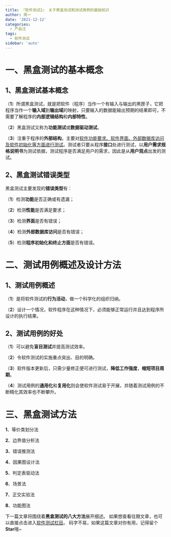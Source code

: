```yaml
---
title: 『软件测试2』 关于黑盒测试和测试用例的基础知识
author: 周一
date: '2021-12-12'
categories:
  - 产品汪
tags:
  - 软件测试
sidebar: 'auto'
---
```


# 一、黑盒测试的基本概念

## 1、黑盒测试基本概念

（**1**）所谓黑盒测试，就是把软件（程序）当作一个有输入与输出的黑匣子，它把程序当作一个**输入域**到**输出域**的映射，只要输入的数据能输出预期的结果即可，不需要了解程序的**内部逻辑结构**和**内部特性**。

（**2**）黑盒测试又称为**功能测试**或**数据驱动测试**。

（**3**）注重于程序的**外部结构**，主要对<u>软件功能要求、软件界面、外部数据库访问及软件初始化等方面进行测试</u>。测试者只要从程序**接口**处进行测试，以**用户需求规格说明书**为测试依据，测试程序是否满足用户的需求，因此是从**用户观点**出发的测试。

## 2、黑盒测试错误类型

黑盒测试主要发现的**错误类型**有：

（**1**）检测**功能**是否正确或有遗漏；

（**2**）检测**性能**是否满足要求；

（**3**）检测**界面**是否有错误；

（**4**）检测**外部数据库访问**是否有错误；

（**5**）检测**程序初始化和终止方面**是否有错误。

# 二、测试用例概述及设计方法

## 1、测试用例概述

（**1**）是将软件测试的**行为活动**，做一个科学化的组织归纳。

（**2**）设计一个情况，软件程序在这种情况下，必须能够正常运行并且达到程序所设计的执行结果。

## 2、测试用例的好处

（**1**）可以避免**盲目测试**并提高测试效率。

（**2**）令软件测试的实施重点突出、目的明确。

（**3**）软件版本更新后，只需少量修正便可进行测试，**降低工作强度**，**缩短项目周期**。

（**4**）测试用例的**通用化**和**复用化**则会使软件测试易于开展，并随着测试用例的不断精化其效率也不断攀升。

# 三、黑盒测试方法

**1**、等价类划分法

**2**、边界值分析法

**3**、错误推测法

**4**、因果图设计法

**5**、判定表驱动法

**6**、场景法

**7**、正交实验法

**8**、功能图法

下一篇文章将围绕着**黑盒测试的八大方法**展开细述。
如果想查看往期文章，也可以直接点击进入[软件测试栏目](https://blog.csdn.net/weixin_44803753/category_10923158.html?spm=1001.2014.3001.5482)。
码字不易，如果这篇文章对你有用，记得留个**Star**哦~
